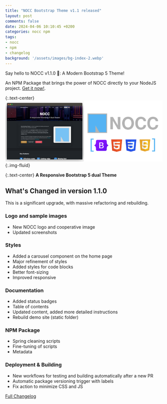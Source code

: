 ```yaml
---
title: "NOCC Bootstrap Theme v1.1 released"
layout: post
comments: false
date: 2024-04-06 10:10:45 +0200
categories: nocc npm
tags:
- nocc
- npm
- changelog
background: '/assets/images/bg-index-2.webp'
---
```


Say hello to NOCC v1.1.0 🎉: A Modern Bootstrap 5 Theme!

An NPM Package that brings the power of NOCC directly to your NodeJS project. [Get it now!](https://www.npmjs.com/package/nocc-bootstrap-theme).


{:.text-center}
![NOCC Thene](/assets/images/nocc-theme-showroom.png){:.img-fluid}

{:.text-center}
**A Responsive Bootstrap 5 dual Theme**

## What's Changed in version 1.1.0

This is a significant upgrade, with massive refactoring and rebuilding.

### Logo and sample images

- New NOCC logo and cooperative image
- Updated screenshots

### Styles

- Added a carousel component on the home page
- Major refinement of styles
- Added styles for code blocks
- Better font-sizing
- Improved responsive

### Documentation

- Added status badges
- Table of contents
- Updated content, added more detailed instructions
- Rebuild demo site (static folder)

### NPM Package

- Spring cleaning scripts
- Fine-tuning of scripts
- Metadata

### Deployment & Building

- New workflows for testing and building automatically after a new PR
- Automatic package versioning trigger with labels
- Fix action to minimize CSS and JS

[Full Changelog](https://github.com/carlesloriente/nocc-bootstrap-theme/compare/v1.0.6...v1.1.0)
